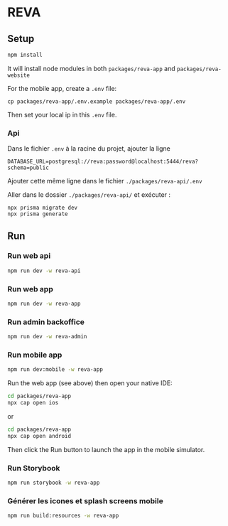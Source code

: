 # REVA

## Setup

```bash
npm install
```

It will install node modules in both `packages/reva-app` and `packages/reva-website`

For the mobile app, create a `.env` file:

```
cp packages/reva-app/.env.example packages/reva-app/.env
```

Then set your local ip in this `.env` file.

### Api

Dans le fichier `.env` à la racine du projet, ajouter la ligne

```
DATABASE_URL=postgresql://reva:password@localhost:5444/reva?schema=public
```

Ajouter cette même ligne dans le fichier `./packages/reva-api/.env`

Aller dans le dossier `./packages/reva-api/` et exécuter :

```
npx prisma migrate dev
npx prisma generate
```

## Run

### Run web api

```bash
npm run dev -w reva-api
```

### Run web app

```bash
npm run dev -w reva-app
```

### Run admin backoffice

```bash
npm run dev -w reva-admin
```

### Run mobile app

```bash
npm run dev:mobile -w reva-app
```

Run the web app (see above) then open your native IDE:

```bash
cd packages/reva-app
npx cap open ios
```

or

```bash
cd packages/reva-app
npx cap open android
```

Then click the Run button to launch the app in the mobile simulator.

### Run Storybook

```bash
npm run storybook -w reva-app
```

### Générer les icones et splash screens mobile

```bash
npm run build:resources -w reva-app
```
